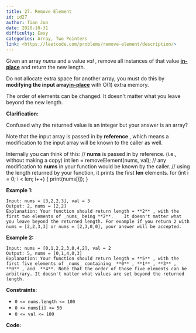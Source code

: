 ```yaml
---
title: 27. Remove Element
id: id27
author: Tian Jun
date: 2020-10-31
difficulty: Easy
categories: Array, Two Pointers
link: <https://leetcode.com/problems/remove-element/description/>
---
```


Given an array _nums_ and a value _val_ , remove all instances of that value
[**in-place**](https://en.wikipedia.org/wiki/In-place_algorithm) and return
the new length.

Do not allocate extra space for another array, you must do this by **modifying
the input array[in-place](https://en.wikipedia.org/wiki/In-place_algorithm)**
with O(1) extra memory.

The order of elements can be changed. It doesn't matter what you leave beyond
the new length.

**Clarification:**

Confused why the returned value is an integer but your answer is an array?

Note that the input array is passed in by **reference** , which means a
modification to the input array will be known to the caller as well.

Internally you can think of this:
            // **nums** is passed in by reference. (i.e., without making a copy)    int len = removeElement(nums, val);        // any modification to **nums** in your function would be known by the caller.    // using the length returned by your function, it prints the first **len** elements.    for (int i = 0; i < len; i++) {        print(nums[i]);    }



**Example 1:**
            
	Input: nums = [3,2,2,3], val = 3    
	Output: 2, nums = [2,2]    
	Explanation: Your function should return length = **2** , with the first two elements of _nums_ being **2**.    It doesn't matter what you leave beyond the returned length. For example if you return 2 with nums = [2,2,3,3] or nums = [2,3,0,0], your answer will be accepted.    

**Example 2:**
            
	Input: nums = [0,1,2,2,3,0,4,2], val = 2    
	Output: 5, nums = [0,1,4,0,3]    
	Explanation: Your function should return length = **5** , with the first five elements of _nums_ containing  **0** , **1** , **3** , **0** , and  **4**. Note that the order of those five elements can be arbitrary. It doesn't matter what values are set beyond the returned length.    



**Constraints:**

  * `0 <= nums.length <= 100`
  * `0 <= nums[i] <= 50`
  * `0 <= val <= 100`


**Code:**
